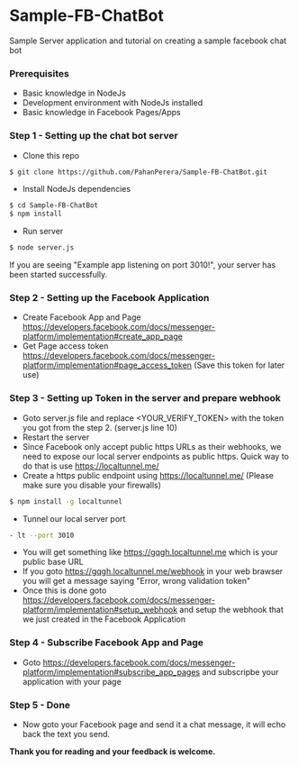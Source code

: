 # Sample-FB-ChatBot
Sample Server application and tutorial on creating a sample facebook chat bot
### Prerequisites
- Basic knowledge in NodeJs
- Development environment with NodeJs installed
- Basic knowledge in Facebook Pages/Apps

### Step 1 - Setting up the chat bot server
- Clone this repo 
```sh
$ git clone https://github.com/PahanPerera/Sample-FB-ChatBot.git
```
 - Install NodeJs dependencies
```sh
$ cd Sample-FB-ChatBot
$ npm install
```
 - Run server
```sh
$ node server.js
```
If you are seeing "Example app listening on port 3010!", your server has been started successfully. 
### Step 2 - Setting up the Facebook Application
- Create Facebook App and Page https://developers.facebook.com/docs/messenger-platform/implementation#create_app_page
- Get Page access token https://developers.facebook.com/docs/messenger-platform/implementation#page_access_token
(Save this token for later use)

### Step 3 - Setting up Token in the server and prepare webhook
- Goto server.js file and replace <YOUR_VERIFY_TOKEN> with the token you got from the step 2. (server.js line 10)
- Restart the server
- Since Facebook only accept public https URLs as their webhooks, we need to expose our local server endpoints as public https. Quick way to do that is use https://localtunnel.me/
- Create a https public endpoint using https://localtunnel.me/ (Please make sure you disable your firewalls)
```sh
$ npm install -g localtunnel
```
- Tunnel our local server port
```sh
- lt --port 3010
```
- You will get something like https://gqgh.localtunnel.me which is your public base URL
- If you goto https://gqgh.localtunnel.me/webhook in your web brawser you will get a message saying "Error, wrong validation token"
- Once this is done goto https://developers.facebook.com/docs/messenger-platform/implementation#setup_webhook and setup the webhook that we just created in the Facebook Application

### Step 4 - Subscribe Facebook App and Page
- Goto https://developers.facebook.com/docs/messenger-platform/implementation#subscribe_app_pages and subscripbe your application with your page

### Step 5 - Done
- Now goto your Facebook page and send it a chat message, it will echo back the text you send.

**Thank you for reading and your feedback is welcome.**


